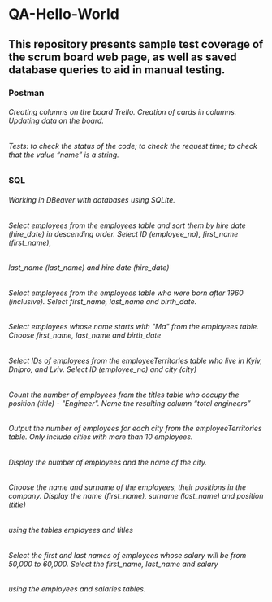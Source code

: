 # QA-Hello-World
## This repository presents sample test coverage of the scrum board web page, as well as saved database queries to aid in manual testing.
### Postman
###### Creating columns on the board Trello. Creation of cards in columns. Updating data on the board.
###### Tests: to check the status of the code; to check the request time; to check that the value “name” is a string.
### SQL
###### Working in DBeaver with databases using SQLite.
###### Select employees from the employees table and sort them by hire date (hire_date) in descending order. Select ID (employee_no), first_name (first_name), 
###### last_name (last_name) and hire date (hire_date)
###### Select employees from the employees table who were born after 1960 (inclusive). Select first_name, last_name and birth_date.
###### Select employees whose name starts with "Ma" from the employees table. Choose first_name, last_name and birth_date
###### Select IDs of employees from the employeeTerritories table who live in Kyiv, Dnipro, and Lviv. Select ID (employee_no) and city (city)
###### Count the number of employees from the titles table who occupy the position (title) - "Engineer". Name the resulting column “total engineers”
###### Output the number of employees for each city from the employeeTerritories table. Only include cities with more than 10 employees. 
###### Display the number of employees and the name of the city.
###### Choose the name and surname of the employees, their positions in the company. Display the name (first_name), surname (last_name) and position (title) 
###### using the tables employees and titles
###### Select the first and last names of employees whose salary will be from 50,000 to 60,000. Select the first_name, last_name and salary 
###### using the employees and salaries tables.
